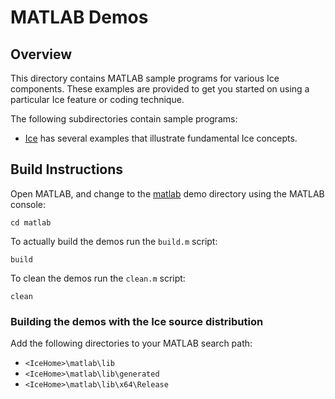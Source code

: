 # MATLAB Demos

## Overview

This directory contains MATLAB sample programs for various Ice components.
These examples are provided to get you started on using a particular Ice feature
or coding technique.

The following subdirectories contain sample programs:

- [Ice](./Ice) has several examples that illustrate fundamental Ice concepts.

## Build Instructions

Open MATLAB, and change to the [matlab](../matlab) demo directory
using the MATLAB console:

```
cd matlab
```

To actually build the demos run the `build.m` script:

```
build
```

To clean the demos run the `clean.m` script:

```
clean
```

### Building the demos with the Ice source distribution

Add the following directories to your MATLAB search path:

 - `<IceHome>\matlab\lib`
 - `<IceHome>\matlab\lib\generated`
 - `<IceHome>\matlab\lib\x64\Release`
